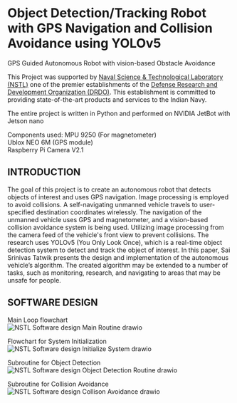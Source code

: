 # Object Detection/Tracking Robot with GPS Navigation and Collision Avoidance using YOLOv5
GPS Guided Autonomous Robot with vision-based Obstacle Avoidance

This Project was supported by [Naval Science & Technological Laboratory (NSTL)](https://drdo.gov.in/drdo/labs-and-establishments/naval-science-technological-laboratory-nstl) one of the premier establishments of the [Defense Research and Development Organization (DRDO)](https://www.drdo.gov.in/drdo/). This establishment is committed to providing state-of-the-art products and services to the Indian Navy.

The entire project is written in Python and performed on NVIDIA JetBot with Jetson nano

Components used:
MPU 9250 (For magnetometer)  
Ublox NEO 6M (GPS module)  
Raspberry Pi Camera V2.1
  
## INTRODUCTION  
The goal of this project is to create an autonomous robot that detects objects of interest and uses GPS navigation. Image processing is employed to avoid collisions. A self-navigating unmanned vehicle travels to user-specified destination coordinates wirelessly. The navigation of the unmanned vehicle uses GPS and magnetometer, and a vision-based collision avoidance system is being used. Utilizing image processing from the camera feed of the vehicle's front view to prevent collisions. The research uses YOLOv5 (You Only Look Once), which is a real-time object detection system to detect and track the object of interest. In this paper, Sai Srinivas Tatwik presents the design and implementation of the autonomous vehicle’s algorithm. The created algorithm may be extended to a number of tasks, such as monitoring, research, and navigating to areas that may be unsafe for people.
  
  
## SOFTWARE DESIGN

Main Loop flowchart  
![NSTL Software design Main Routine drawio](https://user-images.githubusercontent.com/96451759/183043685-bbbe597f-4e4a-4933-a9d1-8974e868d2db.png)

Flowchart for System Initialization  
![NSTL Software design Initialize System drawio](https://user-images.githubusercontent.com/96451759/183044472-cb777bee-e900-4ee6-b257-64f4055b51b8.png)

Subroutine for Object Detection  
![NSTL Software design Object Detection Routine drawio](https://user-images.githubusercontent.com/96451759/183044605-23339116-9e30-4c54-958c-3a9f79ced40f.png)

Subroutine for Collision Avoidance  
![NSTL Software design Collison Avoidance drawio](https://user-images.githubusercontent.com/96451759/183044810-4ab7a294-ab32-4972-8149-7edefbf2c5f0.png)
